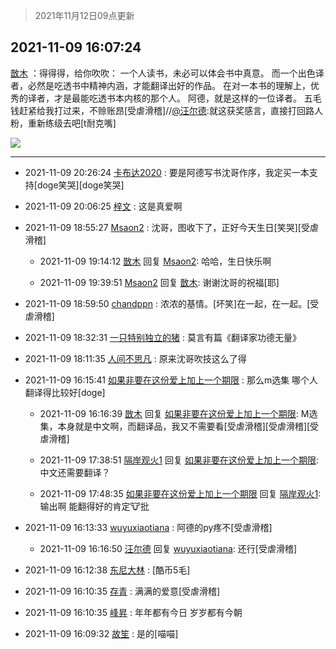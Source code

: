 > 2021年11月12日09点更新
<link rel="stylesheet" href="https://cdn.jsdelivr.net/gh/taotie6/sampleJSON@main/css/photo_show.css">
<meta name="referrer" content="no-referrer" />


 ## 2021-11-09 16:07:24 

 [㪚木](https://www.coolapk.com/feed/31339930?shareKey=ZDBhMWM1OTJmMmJhNjE4YTM4MWY~) ：得得得，给你吹吹：
一个人读书，未必可以体会书中真意。
而一个出色译者，必然是吃透书中精神内涵，才能翻译出好的作品。
在对一本书的理解上，优秀的译者，才是最能吃透书本内核的那个人。
阿德，就是这样的一位译者。
五毛钱赶紧给我打过来，不赊账昂[受虐滑稽]//<a class="feed-link-uname" href="/u/汪尔德">@汪尔德</a>:就这获奖感言<!--break-->，直接打回路人粉，重新练级去吧[t耐克嘴] 

<div class="album">
<img class="img-item" src="http://image.coolapk.com/feed/2021/1107/21/1081091_663dcb94_0090_47@1080x607.jpeg" />
</div>

 ------- 

- 2021-11-09 20:26:24 [卡布达2020](uid=696546) : 要是阿德写书沈哥作序，我定买一本支持[doge笑哭][doge笑哭] 

- 2021-11-09 20:06:25 [梓文](uid=2075001) : 这是真爱啊 

- 2021-11-09 18:55:27 [Msaon2](uid=3407679) : 沈哥，图收下了，正好今天生日[笑哭][受虐滑稽] 

    - 2021-11-09 19:14:12 [㪚木](uid=1081091) 回复 [Msaon2](uid=3407679): 哈哈，生日快乐啊 

    - 2021-11-09 19:39:51 [Msaon2](uid=3407679) 回复 [㪚木](uid=1081091): 谢谢沈哥的祝福[耶] 

- 2021-11-09 18:59:50 [chandppn](uid=2825870) : 浓浓的基情。[坏笑]在一起，在一起。[受虐滑稽] 

- 2021-11-09 18:32:31 [一只特别独立的猪](uid=3908917) : 莫言有篇《翻译家功德无量》 

- 2021-11-09 18:11:35 [人间不思凡](uid=2080265) : 原来沈哥吹技这么了得 

- 2021-11-09 16:15:41 [如果非要在这份爱上加上一个期限](uid=2531892) : 那么m选集 哪个人翻译得比较好[doge] 

    - 2021-11-09 16:16:39 [㪚木](uid=1081091) 回复 [如果非要在这份爱上加上一个期限](uid=2531892): M选集，本身就是中文啊，而翻译品，我又不需要看[受虐滑稽][受虐滑稽][受虐滑稽] 

    - 2021-11-09 17:38:51 [隔岸观火1](uid=1428246) 回复 [如果非要在这份爱上加上一个期限](uid=2531892): 中文还需要翻译？ 

    - 2021-11-09 17:48:35 [如果非要在这份爱上加上一个期限](uid=2531892) 回复 [隔岸观火1](uid=1428246): 输出啊  能翻得好的肯定🐮批 

- 2021-11-09 16:13:33 [wuyuxiaotiana](uid=686790) : 阿德的py疼不[受虐滑稽] 

    - 2021-11-09 16:16:50 [汪尔德](uid=1595236) 回复 [wuyuxiaotiana](uid=686790): 还行[受虐滑稽] 

- 2021-11-09 16:12:38 [东尼大林](uid=1612569) : [酷币5毛] 

- 2021-11-09 16:10:35 [存青](uid=1006954) : 满满的爱意[受虐滑稽] 

- 2021-11-09 16:10:35 [峰昇](uid=2411155) : 年年都有今日 岁岁都有今朝 

- 2021-11-09 16:09:32 [故笙](uid=858472) : 是的[喵喵] 


